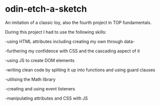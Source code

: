# odin-etch-a-sketch

An imitation of a classic toy, also the fourth project in TOP fundamentals.

During this project I had to use the following skills:

-using HTML attributes including creating my own through data-

-furthering my confidence with CSS and the cascading aspect of it

-using JS to create DOM elements

-writing clean code by spliting it up into functions and using guard clauses

-utilising the Math library

-creating and using event listeners

-manipulating attributes and CSS with JS
